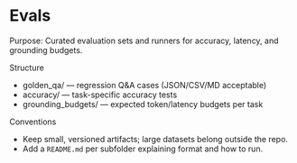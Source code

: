 # Evals

Purpose: Curated evaluation sets and runners for accuracy, latency, and grounding budgets.

Structure
- golden_qa/ — regression Q&A cases (JSON/CSV/MD acceptable)
- accuracy/ — task-specific accuracy tests
- grounding_budgets/ — expected token/latency budgets per task

Conventions
- Keep small, versioned artifacts; large datasets belong outside the repo.
- Add a `README.md` per subfolder explaining format and how to run.

